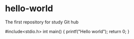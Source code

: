 # hello-world
The first repository for study Git hub

#include<stdio.h>
int main()
{
  printf("Hello world");
  return 0;
}
